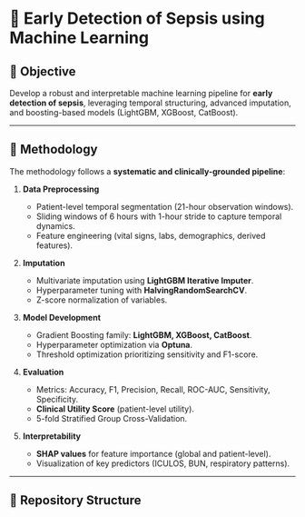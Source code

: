 # 🧬 Early Detection of Sepsis using Machine Learning

## 🎯 Objective
Develop a robust and interpretable machine learning pipeline for **early detection of sepsis**, leveraging temporal structuring, advanced imputation, and boosting-based models (LightGBM, XGBoost, CatBoost).

---

## 🔬 Methodology
The methodology follows a **systematic and clinically-grounded pipeline**:
1. **Data Preprocessing**  
   - Patient-level temporal segmentation (21-hour observation windows).  
   - Sliding windows of 6 hours with 1-hour stride to capture temporal dynamics.  
   - Feature engineering (vital signs, labs, demographics, derived features).  

2. **Imputation**  
   - Multivariate imputation using **LightGBM Iterative Imputer**.  
   - Hyperparameter tuning with **HalvingRandomSearchCV**.  
   - Z-score normalization of variables.  

3. **Model Development**  
   - Gradient Boosting family: **LightGBM, XGBoost, CatBoost**.  
   - Hyperparameter optimization via **Optuna**.  
   - Threshold optimization prioritizing sensitivity and F1-score.  

4. **Evaluation**  
   - Metrics: Accuracy, F1, Precision, Recall, ROC-AUC, Sensitivity, Specificity.  
   - **Clinical Utility Score** (patient-level utility).  
   - 5-fold Stratified Group Cross-Validation.  

5. **Interpretability**  
   - **SHAP values** for feature importance (global and patient-level).  
   - Visualization of key predictors (ICULOS, BUN, respiratory patterns).  

---

## 📂 Repository Structure


